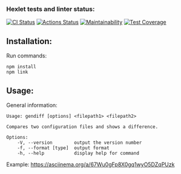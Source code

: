 ### Hexlet tests and linter status:
[![CI Status](https://github.com/vsorrokin/frontend-project-lvl2/workflows/ci/badge.svg)](https://github.com/vsorrokin/frontend-project-lvl2/actions)  [![Actions Status](https://github.com/vsorrokin/frontend-project-lvl2/workflows/hexlet-check/badge.svg)](https://github.com/vsorrokin/frontend-project-lvl2/actions)  [![Maintainability](https://api.codeclimate.com/v1/badges/0ee59781f1f98de50baf/maintainability)](https://codeclimate.com/github/vsorrokin/frontend-project-lvl2/maintainability)  [![Test Coverage](https://api.codeclimate.com/v1/badges/0ee59781f1f98de50baf/test_coverage)](https://codeclimate.com/github/vsorrokin/frontend-project-lvl2/test_coverage)


## Installation:

Run commands:

    npm install
    npm link

## Usage:

General information:

    Usage: gendiff [options] <filepath1> <filepath2>

    Compares two configuration files and shows a difference.

    Options:
        -V, --version        output the version number
        -f, --format [type]  output format
        -h, --help           display help for command

Example: https://asciinema.org/a/67Wu0gFp8X0gq1wyO5DZqPUzk